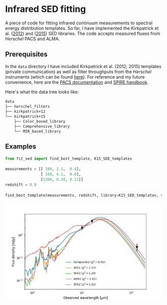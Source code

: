 # Infrared SED fitting

A piece of code for fitting infrared continuum measurements to spectral energy distribution templates. So far, I have implemented the Kirkpatrick et al. ([2012](http://adsabs.harvard.edu/abs/2012ApJ...759..139K)) and  ([2015](http://adsabs.harvard.edu/abs/2015ApJ...814....9K)) SED libraries. The code accepts measured fluxes from *Herschel* PACS and ALMA.

## Prerequisites

In the `data` directory I have included Kirkpatrick et al. (2012; 2015) templates (private communication) as well as filter throughputs from the *Herschel* instruments (which can be found [here](http://svo2.cab.inta-csic.es/svo/theory/fps/index.php?mode=browse&gname=Herschel)). For reference and my future convenience, here are the [PACS documentation](http://svo2.cab.inta-csic.es/svo/theory/fps/index.php?mode=browse&gname=Herschel) and [SPIRE
handbook](http://herschel.esac.esa.int/Docs/SPIRE/html/spire_om.html).

Here's what the data tree looks like:

    data
    ├── herschel_filters
    ├── kirkpatrick+12
    └── kirkpatrick+15
        ├── Color_based_library
        ├── Comprehensive_library
        └── MIR_based_library

## Examples

```python
from fit_sed import find_best_template, K15_SED_templates

measurements = [[ 100, 2.1,  0.4], 
                [ 160, 4.1,  0.6], 
                [1300, 0.30, 0.11]]
redshift = 0.9

find_best_template(measurements, redshift, library=K15_SED_templates, visualize=True)
```
![An example fit with three measurements](doc/example-fit.png "An example fit with three measurements")
